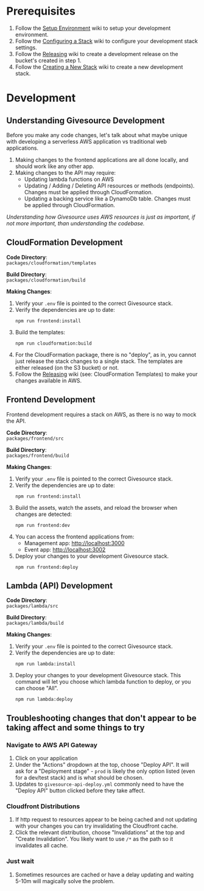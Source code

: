 # Prerequisites
1. Follow the [Setup Environment](setup-environment.md) wiki to setup your development environment.
2. Follow the [Configuring a Stack](configuring-a-stack.md) wiki to configure your development stack settings.
2. Follow the [Releasing](releasing.md) wiki to create a development release on the bucket's created in step 1.
3. Follow the [Creating a New Stack](creating-a-new-stack.md) wiki to create a new development stack.

# Development
## Understanding Givesource Development
Before you make any code changes, let's talk about what maybe unique with developing a serverless AWS application vs traditional web applications.

1. Making changes to the frontend applications are all done locally, and should work like any other app.
2. Making changes to the API may require:
	- Updating lambda functions on AWS
	- Updating / Adding / Deleting API resources or methods (endpoints). Changes must be applied through CloudFormation.
	- Updating a backing service like a DynamoDb table. Changes must be applied through CloudFormation.

_Understanding how Givesource uses AWS resources is just as important, if not more important, than understanding the codebase._

## CloudFormation Development
**Code Directory**:  
`packages/cloudformation/templates`

**Build Directory**:  
`packages/cloudformation/build`

**Making Changes**:  
1. Verify your `.env` file is pointed to the correct Givesource stack.
2. Verify the dependencies are up to date:
	```
	npm run frontend:install
	```
3. Build the templates:
	```
	npm run cloudformation:build
	```
4. For the CloudFormation package, there is no "deploy", as in, you cannot just release the stack changes to a single stack.
The templates are either released (on the S3 bucket) or not.
5. Follow the [Releasing](releasing.md) wiki (see: CloudFormation Templates) to make your changes available in AWS.

## Frontend Development
Frontend development requires a stack on AWS, as there is no way to mock the API.

**Code Directory**:  
`packages/frontend/src`

**Build Directory**:  
`packages/frontend/build`

**Making Changes**:  
1. Verify your `.env` file is pointed to the correct Givesource stack.
2. Verify the dependencies are up to date:
	```
	npm run frontend:install
	```
3. Build the assets, watch the assets, and reload the browser when changes are detected:
	```
	npm run frontend:dev
	```
4. You can access the frontend applications from:
	- Management app: [http://localhost:3000](http://localhost:3000)
	- Event app: [http://localhost:3002](http://localhost:3000)
5. Deploy your changes to your development Givesource stack.
	```
	npm run frontend:deploy
	```

## Lambda (API) Development
**Code Directory**:  
`packages/lambda/src`

**Build Directory**:  
`packages/lambda/build`

**Making Changes**:  
1. Verify your `.env` file is pointed to the correct Givesource stack.
2. Verify the dependencies are up to date:
	```
	npm run lambda:install
	```
3. Deploy your changes to your development Givesource stack. This command will let you choose which lambda function to deploy, or you can choose "All".
	```
	npm run lambda:deploy
	```

## Troubleshooting changes that don't appear to be taking affect and some things to try

### Navigate to AWS API Gateway
1. Click on your application
1. Under the "Actions" dropdown at the top, choose "Deploy API".  It will ask for a "Deployment stage" - `prod` is likely the only option listed (even for a dev/test stack) and is what should be chosen.
1. Updates to `givesource-api-deploy.yml` commonly need to have the "Deploy API" button clicked before they take affect.

### Cloudfront Distributions
1. If http request to resources appear to be being cached and not updating with your changes you can try invalidating the Cloudfront cache.
1. Click the relevant distribution, choose "Invalidations" at the top and "Create Invalidation".  You likely want to use `/*` as the path so it invalidates all cache.

### Just wait
1. Sometimes resources are cached or have a delay updating and waiting 5-10m will magically solve the problem.

